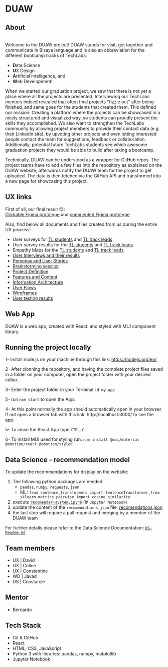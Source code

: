 # DUAW

## About
\
Welcome to the DUAW project! DUAW stands for visit, get together and communicate in Bisaya language and is also an abbreviation for the different bootcamp tracks of TechLabs: 
* **D**ata Science
* **U**X Design
* **A**rtificial Intelligence, and 
* **W**eb Development! 

When we started our graduation project, we saw that there is not yet a place where all the projects are presented. Interviewing our TechLabs mentors indeed revealed that often final projects "fizzle out" after being finished, and same goes for the students that created them. This defined our mission: Creating a platform where the projects can be showcased in a nicely structured and visualized way, so students can proudly present the skills they accomplished. We also want to strengthen the TechLabs community by allowing project members to provide their contact data (e.g. their LinkedIn site), by upvoting other projects and even letting interested people contact the team for suggestions, feedback or collaboration. Additionally, potential future TechLabs students see which awesome graduation projects they would be able to build after taking a bootcamp. 

Technically, DUAW can be understood as a wrapper for GitHub repos. The project teams have to add a few files into the repository as explained on the DUAW website, afterwards notify the DUAW team for the project to get uploaded. The data is then fetched via the GitHub API and transformed into a new page for showcasing this project.

## UX links
First of all, our final result 😊: \
[Clickable Figma prototype](https://www.figma.com/proto/YIKKTJPgyOL0AOu9MItDDk/DUAW?page-id=0%3A1&node-id=637%3A1337&viewport=241%2C48%2C0.12&scaling=min-zoom&starting-point-node-id=637%3A1337&show-proto-sidebar=1) and [commented Figma prototype](https://www.figma.com/file/YIKKTJPgyOL0AOu9MItDDk/DUAW?node-id=0%3A1)

Also, find below all documents and files created from us during the entire UX process!
- User surveys for [TL students](https://docs.google.com/document/d/1qHhPU9hWyBHcklyV1ASu-vVzAiHXyvMXJT3wriP04ko/edit?usp=sharing) and [TL track leads](https://docs.google.com/document/d/1ASI_R3cq-Efktr49WjQjQpvFyVTd--TmAgSAiS8vzaY/edit?usp=sharing)
- User survey results for the [TL students](https://docs.google.com/document/d/1hc9gWdXALDiOBOawmYy6WQGOhNzg-44OpbcOWN-aBxQ/edit?usp=sharing) and [TL track leads]( https://docs.google.com/document/d/1E_-Be6OPRU1WA1nBYqhbamTS2DjbQRAQp2MP1njBmWw/edit?usp=sharing)
- Empathy Maps for the [TL students](https://drive.google.com/file/d/162-10k49VqOnX1cU5_-lGVlL157cbBEL/view?usp=sharing) and [TL track leads](https://drive.google.com/file/d/1yzv_YbAk-wFd3cVpcoJQXFfP4Jgr7sdk/view?usp=sharing)
- [User Interviews and their results](https://docs.google.com/document/d/1YYhvwDhfT1byrum8QgXy8gAq47tGknPDBAO0Xvixtr8/edit?usp=sharing)
- [Personas and User Stories](https://miro.com/app/board/uXjVORCXl_Y=/?invite_link_id=683122939948)
- [Brainstorming session](https://miro.com/app/board/uXjVOZ1PSc0=/?invite_link_id=872307452811)
- [Project Definition](https://docs.google.com/document/d/180n-NfzAqazW5d7ODMMTNZZb7mUgTDWCyop7Xoqt5EE/edit?usp=sharing)
- [Features and Content](https://docs.google.com/document/d/1uy0pZmLog8HhA54yZ-aRwirAz2wS59DEfvu6pgB2sp0/edit?usp=sharing)
- [Information Architecture](https://miro.com/app/board/uXjVOZ1PSc0=/?invite_link_id=561063932185)
- [User Flows](https://miro.com/app/board/uXjVORCXl_Y=/?invite_link_id=683122939948)
- [Wireframes](https://miro.com/app/board/uXjVOZ1PSc0=/?invite_link_id=561063932185)
- [User testing results](https://docs.google.com/document/d/17SyAGu8maZM9Z61j-m7nZV6bSLKWivODYx8zAYvIpk0/edit?usp=sharing)

## Web App

DUAW is a web app, created with React. and styled with MUI component library.

## Running the project locally

1- Install node.js on your machine through this link: https://nodejs.org/en/

2- After clonning the repository, and having the complete project files saved in a folder on your computer, open the project folder with your desired editor.

3- Enter the project folder in your Terminal `cd my-app` 

5- run `npm start` to open the App.

4- At this point normally the app should automatically open in your browser. If not open a browser tab with this link: http://localhost:3000/ to see the app.

5- To close the React App type `CTRL-C` 

6- To install MUI used for styling run: `npm install @mui/material @emotion/react @emotion/styled`


## Data Science - recommendation model
To update the recommendations for display on the website:
1. The following python packages are needed:
   - `pandas`, `numpy`, `requests`, `json`
   - ML: `from sentence_transformers import SentenceTransformer` ,`from sklearn.metrics.pairwise import cosine_similarity`
2. execute [`recomender-system.ipynb`](https://github.com/TechLabs-Berlin/wt21-duaw/blob/main/duaw-ds/recomender-system.ipynb) (in `Jupyter Notebook`)
3.  update the content of the `recomendations.json` file:  [recomendations.json](https://github.com/TechLabs-Berlin/wt21-duaw/blob/main/recomendations.json)
4. the last step will require a pull request and merging by a member of the DUAW team

For further details please refer to the Data Science Documentation: [`DS-Readme.md`](https://github.com/TechLabs-Berlin/wt21-duaw/blob/main/duaw-ds/README.md)

## Team members

- UX | David
- UX | Celine
- UX | Constantine
- WD | Javad
- DS | Constanze

## Mentor
- Bernardo

## Tech Stack
- Git & GitHub
- React
- HTML, CSS, JavaScript
- Python 3 with libraries: pandas, numpy, matplotlib
- Jupyter Notebook
